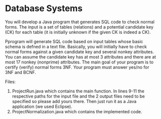 # Database Systems

You will develop a Java program that generates SQL code to check normal forms. The input is a set of tables
(relations) and a potential candidate key (CK) for each table (it is initially unknown if the given CK is
indeed a CK).

Pprogram will generate SQL code based on input tables whose basic schema is defned in a text file.
Basically, you will initially have to check normal forms against a given candidate key and several nonkey
attributes. You can assume the candidate key has at most 3 attributes and there are at most 17 nonkey
(nonprime) attributes. The main goal of your program is to certify (verify) normal forms 3NF. Your program
must answer yes/no for 3NF and BCNF.

Files:
1) ProjectRun.java which contains the main function. In lines 9-11 the respective paths for the input file and the 2 output files need to be specified so please add yours there. Then just run it as a Java application (we used Eclipse).
2) ProjectNormalization.java which contains the implemented code. 
